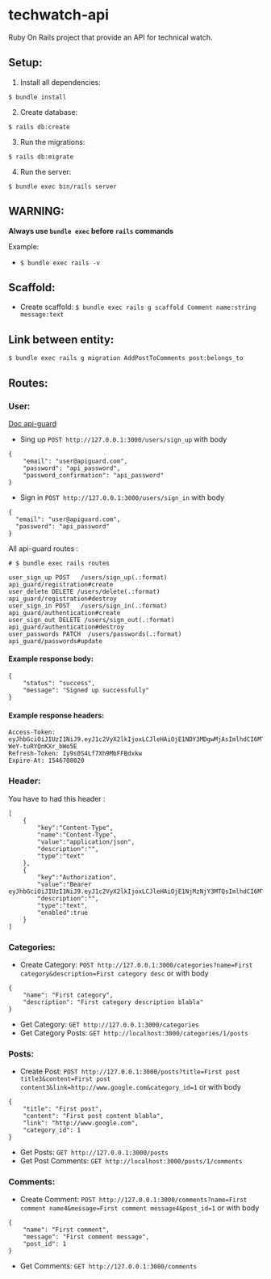 # techwatch-api 

Ruby On Rails project that provide an API for technical watch.

## Setup:
1. Install all dependencies:
```
$ bundle install
```

2. Create database:
```
$ rails db:create
```

3. Run the migrations:
```
$ rails db:migrate
```

4. Run the server:

```
$ bundle exec bin/rails server 
```


## WARNING:

**Always use `bundle exec` before `rails` commands**

Example:
- `$ bundle exec rails -v`

## Scaffold:

- Create scaffold: `$ bundle exec rails g scaffold Comment name:string message:text`

## Link between entity:

`$ bundle exec rails g migration AddPostToComments post:belongs_to`

## Routes:

### User:

[Doc api-guard](https://github.com/Gokul595/api_guard)

- Sing up `POST http://127.0.0.1:3000/users/sign_up` with body
```
{
    "email": "user@apiguard.com",
    "password": "api_password",
    "password_confirmation": "api_password"
}
```
- Sign in `POST http://127.0.0.1:3000/users/sign_in` with body
```
{
  "email": "user@apiguard.com",
  "password": "api_password"
}
```

All api-guard routes :
```
# $ bundle exec rails routes

user_sign_up POST   /users/sign_up(.:format) api_guard/registration#create
user_delete DELETE /users/delete(.:format) api_guard/registration#destroy
user_sign_in POST   /users/sign_in(.:format) api_guard/authentication#create
user_sign_out DELETE /users/sign_out(.:format) api_guard/authentication#destroy
user_passwords PATCH  /users/passwords(.:format) api_guard/passwords#update
```

#### Example response body:
```
{
    "status": "success",
    "message": "Signed up successfully"
}
```
#### Example response headers:
```
Access-Token: eyJhbGciOiJIUzI1NiJ9.eyJ1c2VyX2lkIjoxLCJleHAiOjE1NDY3MDgwMjAsImlhdCI6MTU0NjcwNjIyMH0.F_JM7fUcKEAq9ZxXMxNb3Os-WeY-tuRYQnKXr_bWo5E
Refresh-Token: Iy9s0S4Lf7Xh9MbFFBdxkw
Expire-At: 1546708020
```

### Header:

You have to had this header : 
```
[
    {
        "key":"Content-Type",
        "name":"Content-Type",
        "value":"application/json",
        "description":"",
        "type":"text"
    },
    {
        "key":"Authorization",
        "value":"Bearer eyJhbGciOiJIUzI1NiJ9.eyJ1c2VyX2lkIjoxLCJleHAiOjE1NjMzNjY3MTQsImlhdCI6MTU2MzI4MDMxNH0.9jF__PQHemje3SDeJiiEDjEh0b_8lgZkIcFnDpXU3wU",
        "description":"",
        "type":"text",
        "enabled":true
    }
]
```

### Categories:
- Create Category: `POST http://127.0.0.1:3000/categories?name=First category&description=First category desc` or with body 
```
{
	"name": "First category",
	"description": "First category description blabla"
}
```
- Get Category: `GET http://127.0.0.1:3000/categories`
- Get Category Posts: `GET http://localhost:3000/categories/1/posts`


### Posts:
- Create Post: `POST http://127.0.0.1:3000/posts?title=First post title3&content=First post content3&link=http://www.google.com&category_id=1` or with body
```
{
	"title": "First post",
	"content": "First post content blabla",
	"link": "http://www.google.com",
	"category_id": 1
}
```
- Get Posts: `GET http://127.0.0.1:3000/posts`
- Get Post Comments: `GET http://localhost:3000/posts/1/comments`

### Comments:
- Create Comment: `POST http://127.0.0.1:3000/comments?name=First comment name4&message=First comment message4&post_id=1` or with body
```
{
	"name": "First comment",
	"message": "First comment message",
	"post_id": 1
}
```
- Get Comments: `GET http://127.0.0.1:3000/comments`